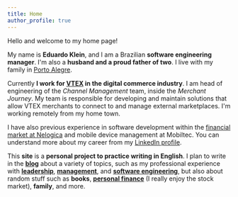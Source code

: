 ```yaml
---
title: Home
author_profile: true
---
```


Hello and welcome to my home page!

My name is **Eduardo Klein**, and I am a Brazilian **software engineering manager**. I'm also a **husband and a proud father of two**. I live with my family in [Porto Alegre](https://en.wikipedia.org/wiki/Porto_Alegre).

Currently **I work for [VTEX](/about/vtex) in the digital commerce industry**. I am head of engineering of the *Channel Management* team, inside the *Merchant Journey*. My team is responsible for developing and maintain solutions that allow VTEX merchants to connect to and manage external marketplaces. I'm working remotely from my home town. 

I have also previous experience in software development within the [financial market at Nelogica](/about/nelogica) and mobile device management at Mobiltec. You can understand more about my career from my [LinkedIn profile](https://www.linkedin.com/in/eduardopklein).

This **site** is a **personal project to practice writing in English**. I plan to write in the **[blog](/blog)** about a variety of topics, such as my professional experience with **[leadership](/leadership)**, **[management](/mgmt)**, and **[software engineering](/mgmt/swe)**, but also about random stuff such as **books**, **[personal finance](/categories#personal-finance)** (I really enjoy the stock market), **family**, and more.